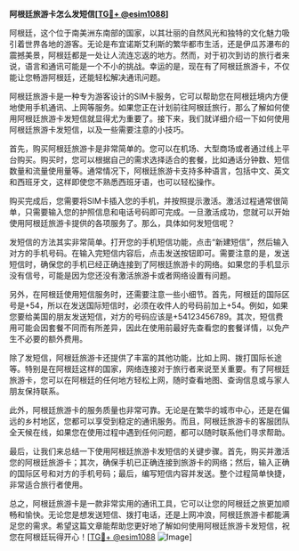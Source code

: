 **阿根廷旅游卡怎么发短信[[TG💪+ @esim1088](https://t.me/s/esim1088)]**

阿根廷，这个位于南美洲东南部的国家，以其壮丽的自然风光和独特的文化魅力吸引着世界各地的游客。无论是布宜诺斯艾利斯的繁华都市生活，还是伊瓜苏瀑布的震撼美景，阿根廷都是一处让人流连忘返的地方。然而，对于初次到访的旅行者来说，语言和通讯可能是一个不小的挑战。幸运的是，现在有了阿根廷旅游卡，不仅能让您畅游阿根廷，还能轻松解决通讯问题。

阿根廷旅游卡是一种专为游客设计的SIM卡服务，它可以帮助您在阿根廷境内方便地使用手机通讯、上网等服务。如果您正在计划前往阿根廷旅行，那么了解如何使用阿根廷旅游卡发短信就显得尤为重要了。接下来，我们就详细介绍一下如何使用阿根廷旅游卡发短信，以及一些需要注意的小技巧。

首先，购买阿根廷旅游卡是非常简单的。您可以在机场、大型商场或者通过线上平台购买。购买时，您可以根据自己的需求选择适合的套餐，比如通话分钟数、短信数量和流量使用量等。通常情况下，阿根廷旅游卡支持多种语言，包括中文、英文和西班牙文，这样即使您不熟悉西班牙语，也可以轻松操作。

购买完成后，您需要将SIM卡插入您的手机，并按照提示激活。激活过程通常很简单，只需要输入您的护照信息和电话号码即可完成。一旦激活成功，您就可以开始使用阿根廷旅游卡提供的各项服务了。那么，具体如何发短信呢？

发短信的方法其实非常简单。打开您的手机短信功能，点击“新建短信”，然后输入对方的手机号码。在输入完短信内容后，点击发送按钮即可。需要注意的是，发送短信时，确保您的手机已经正确连接到了阿根廷旅游卡的网络。如果您的手机显示没有信号，可能是因为您还没有激活旅游卡或者网络设置有问题。

另外，在阿根廷使用短信服务时，还需要注意一些小细节。首先，阿根廷的国际区号是+54，所以在发送国际短信时，必须在收件人的号码前加上+54。例如，如果您要给美国的朋友发送短信，对方的号码应该是+54123456789。其次，短信费用可能会因套餐不同而有所差异，因此在使用前最好先查看您的套餐详情，以免产生不必要的额外费用。

除了发短信，阿根廷旅游卡还提供了丰富的其他功能，比如上网、拨打国际长途等。特别是在阿根廷这样的国家，网络连接对于旅行者来说至关重要。有了阿根廷旅游卡，您可以在阿根廷的任何地方轻松上网，随时查看地图、查询信息或与家人朋友保持联系。

此外，阿根廷旅游卡的服务质量也非常可靠。无论是在繁华的城市中心，还是在偏远的乡村地区，您都可以享受到稳定的通讯服务。而且，阿根廷旅游卡的客服团队全天候在线，如果您在使用过程中遇到任何问题，都可以随时联系他们寻求帮助。

最后，让我们来总结一下使用阿根廷旅游卡发短信的关键步骤。首先，购买并激活您的阿根廷旅游卡；其次，确保手机已正确连接到旅游卡的网络；然后，输入正确的国际区号和对方的手机号码；最后，编写短信内容并发送。整个过程简单快捷，非常适合旅行者使用。

总之，阿根廷旅游卡是一款非常实用的通讯工具，它可以让您的阿根廷之旅更加顺畅和愉快。无论您是想发送短信、拨打电话，还是上网冲浪，阿根廷旅游卡都能满足您的需求。希望这篇文章能帮助您更好地了解如何使用阿根廷旅游卡发短信，祝您在阿根廷玩得开心！[[TG💪+ @esim1088](https://t.me/s/esim1088) ![Image](https://i.postimg.cc/4NQfJmqS/Snipaste-2025-05-13-00-14-12.png)]